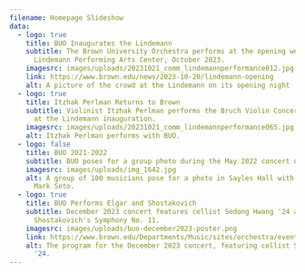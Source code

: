 ```yaml
---
filename: Homepage Slideshow
data:
  - logo: true
    title: BUO Inaugurates the Lindemann
    subtitle: The Brown University Orchestra performs at the opening weekend of The
      Lindemann Performing Arts Center, October 2023.
    imagesrc: images/uploads/20231021_comm_lindemannperformance012.jpg
    link: https://www.brown.edu/news/2023-10-20/lindemann-opening
    alt: A picture of the crowd at the Lindemann on its opening night
  - logo: true
    title: Itzhak Perlman Returns to Brown
    subtitle: Violinist Itzhak Perlman performs the Bruch Violin Concerto with BUO
      at the Lindemann inauguration.
    imagesrc: images/uploads/20231021_comm_lindemannperformance065.jpg
    alt: Itzhak Perlman performs with BUO.
  - logo: false
    title: BUO 2021-2022
    subtitle: BUO poses for a group photo during the May 2022 concert dress rehearsal.
    imagesrc: images/uploads/img_1642.jpg
    alt: A group of 100 musicians pose for a photo in Sayles Hall with conductor
      Mark Seto.
  - logo: true
    title: BUO Performs Elgar and Shostakovich
    subtitle: December 2023 concert features cellist Sedong Hwang '24 and
      Shostakovich's Symphony No. 11.
    imagesrc: images/uploads/buo-december2023-poster.png
    link: https://www.brown.edu/Departments/Music/sites/orchestra/events
    alt: The program for the December 2023 concert, featuring cellist Sedong Hwang
      '24.
---
```

